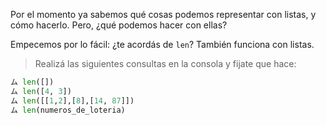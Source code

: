 Por el momento ya sabemos qué cosas podemos representar con listas, y cómo hacerlo. Pero, ¿qué podemos hacer con ellas?

Empecemos por lo fácil: ¿te acordás de `len`? También funciona con listas. 

> Realizá las siguientes consultas en la consola y fijate que hace:
>
``` python
ム len([])
ム len([4, 3])
ム len([[1,2],[8],[14, 87]])
ム len(numeros_de_loteria)
```